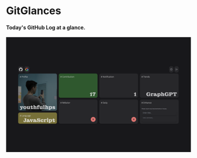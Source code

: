 # GitGlances

#### Today's GitHub Log at a glance.

![GitGlances main view](client/public/gitglances-main.png)





